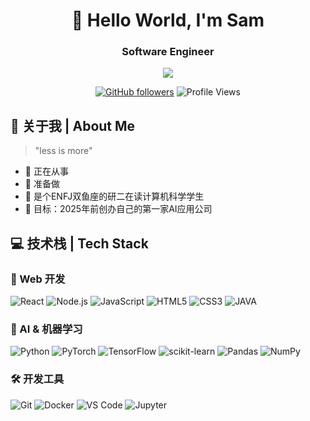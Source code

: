 <div align="center">
  
# 🌟 Hello World, I'm Sam
### Software Engineer

<p>
  <a href="mailto:yichen.sun0301@gmail.com"><img src="https://img.shields.io/badge/Email-ffffff?style=for-the-badge&logo=gmail&logoColor=black"/></a>
  <br/>
</p>

[![GitHub followers](https://img.shields.io/github/followers/zjrwtx?style=social)](https://github.com/zjrwtx)
![Profile Views](https://komarev.com/ghpvc/?username=zjrwtx&color=blueviolet)

</div>

## 🎯 关于我 | About Me 

> "less is more"

- 🔭 正在从事
- 🚀 准备做
- 🌱 是个ENFJ双鱼座的研二在读计算机科学学生
- 🎯 目标：2025年前创办自己的第一家AI应用公司

## 💻 技术栈 | Tech Stack

### 🎨 Web 开发
![React](https://img.shields.io/badge/React-20232A?style=for-the-badge&logo=react&logoColor=61DAFB)
![Node.js](https://img.shields.io/badge/Node.js-339933?style=for-the-badge&logo=nodedotjs&logoColor=white)
![JavaScript](https://img.shields.io/badge/JavaScript-F7DF1E?style=for-the-badge&logo=javascript&logoColor=black)
![HTML5](https://img.shields.io/badge/HTML5-E34F26?style=for-the-badge&logo=html5&logoColor=white)
![CSS3](https://img.shields.io/badge/CSS3-1572B6?style=for-the-badge&logo=css3&logoColor=white)
![JAVA](https://img.shields.io/badge/JAVA-1572B6?style=for-the-badge&logo=java&logoColor=white)

### 🤖 AI & 机器学习
![Python](https://img.shields.io/badge/Python-3776AB?style=for-the-badge&logo=python&logoColor=white)
![PyTorch](https://img.shields.io/badge/PyTorch-EE4C2C?style=for-the-badge&logo=pytorch&logoColor=white)
![TensorFlow](https://img.shields.io/badge/TensorFlow-FF6F00?style=for-the-badge&logo=tensorflow&logoColor=white)
![scikit-learn](https://img.shields.io/badge/scikit--learn-F7931E?style=for-the-badge&logo=scikit-learn&logoColor=white)
![Pandas](https://img.shields.io/badge/Pandas-150458?style=for-the-badge&logo=pandas&logoColor=white)
![NumPy](https://img.shields.io/badge/NumPy-013243?style=for-the-badge&logo=numpy&logoColor=white)

### 🛠️ 开发工具
![Git](https://img.shields.io/badge/Git-F05032?style=for-the-badge&logo=git&logoColor=white)
![Docker](https://img.shields.io/badge/Docker-2496ED?style=for-the-badge&logo=docker&logoColor=white)
![VS Code](https://img.shields.io/badge/VS_Code-007ACC?style=for-the-badge&logo=visual-studio-code&logoColor=white)
![Jupyter](https://img.shields.io/badge/Jupyter-F37626?style=for-the-badge&logo=jupyter&logoColor=white)
